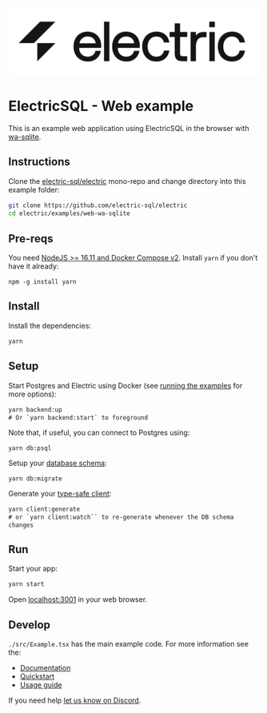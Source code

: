 <a href="https://electric-sql.com">
  <picture>
    <source media="(prefers-color-scheme: dark)"
        srcset="https://raw.githubusercontent.com/electric-sql/meta/main/identity/ElectricSQL-logo-light-trans.svg"
    />
    <source media="(prefers-color-scheme: light)"
        srcset="https://raw.githubusercontent.com/electric-sql/meta/main/identity/ElectricSQL-logo-black.svg"
    />
    <img alt="ElectricSQL logo"
        src="https://raw.githubusercontent.com/electric-sql/meta/main/identity/ElectricSQL-logo-black.svg"
    />
  </picture>
</a>

# ElectricSQL - Web example

This is an example web application using ElectricSQL in the browser with [wa-sqlite](https://github.com/rhashimoto/wa-sqlite).

## Instructions

Clone the [electric-sql/electric](https://github.com/electric-sql/electric) mono-repo and change directory into this example folder:

```sh
git clone https://github.com/electric-sql/electric
cd electric/examples/web-wa-sqlite
```

## Pre-reqs

You need [NodeJS >= 16.11 and Docker Compose v2](https://electric-sql.com/docs/usage/installation/prereqs). Install `yarn` if you don't have it already:

```shell
npm -g install yarn
```

## Install

Install the dependencies:

```sh
yarn
```

## Setup

Start Postgres and Electric using Docker (see [running the examples](https://electric-sql.com/docs/examples/notes/running) for more options):

```shell
yarn backend:up
# Or `yarn backend:start` to foreground
```

Note that, if useful, you can connect to Postgres using:

```shell
yarn db:psql
```

Setup your [database schema](https://electric-sql.com/docs/usage/data-modelling):

```shell
yarn db:migrate
```

Generate your [type-safe client](https://electric-sql.com/docs/usage/data-access/client):

```shell
yarn client:generate
# or `yarn client:watch`` to re-generate whenever the DB schema changes
```

## Run

Start your app:

```sh
yarn start
```

Open [localhost:3001](http://localhost:3001) in your web browser.

## Develop

`./src/Example.tsx` has the main example code. For more information see the:

- [Documentation](https://electric-sql.com/docs)
- [Quickstart](https://electric-sql.com/docs/quickstart)
- [Usage guide](https://electric-sql.com/docs/usage)

If you need help [let us know on Discord](https://discord.electric-sql.com).
